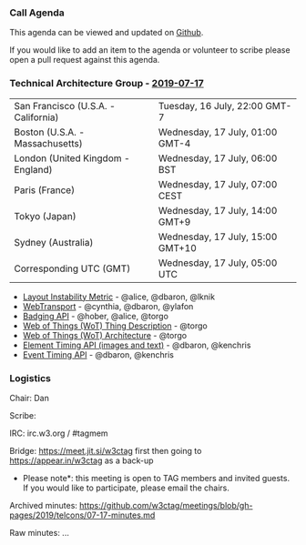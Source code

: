 ### Call Agenda

This agenda can be viewed and updated on [Github](https://github.com/w3ctag/meetings/blob/gh-pages/2019/telcons/07-17-agenda.md).

If you would like to add an item to the agenda or volunteer to scribe please open a pull request against this agenda.

### Technical Architecture Group - [2019-07-17](https://www.timeanddate.com/worldclock/converter.html?iso=20190717T050000&p1=224&p2=43&p3=136&p4=195&p5=248&p6=240)

<table>
<tr><td> San Francisco (U.S.A. - California) <td> Tuesday, 16 July, 22:00 GMT-7</td></tr>
<tr><td> Boston (U.S.A. - Massachusetts) <td> Wednesday, 17 July, 01:00 GMT-4</td></tr>
<tr><td> London (United Kingdom - England) <td> Wednesday, 17 July, 06:00 BST</td></tr>
<tr><td> Paris (France) <td> Wednesday, 17 July, 07:00 CEST</td></tr>
<tr><td> Tokyo (Japan) <td> Wednesday, 17 July, 14:00 GMT+9</td></tr>
<tr><td> Sydney (Australia) <td> Wednesday, 17 July, 15:00 GMT+10</td></tr>
<tr><td> Corresponding UTC (GMT) <td> Wednesday, 17 July, 05:00 UTC</td></tr>
</table>

* [Layout Instability Metric](https://github.com/w3ctag/design-reviews/issues/393) - @alice, @dbaron, @lknik
* [WebTransport](https://github.com/w3ctag/design-reviews/issues/389) - @cynthia, @dbaron, @ylafon
* [Badging API](https://github.com/w3ctag/design-reviews/issues/387) - @hober, @alice, @torgo
* [Web of Things (WoT) Thing Description](https://github.com/w3ctag/design-reviews/issues/357) - @torgo
* [Web of Things (WoT) Architecture](https://github.com/w3ctag/design-reviews/issues/355) - @torgo
* [Element Timing API (images and text)](https://github.com/w3ctag/design-reviews/issues/326) - @dbaron, @kenchris
* [Event Timing API](https://github.com/w3ctag/design-reviews/issues/324) - @dbaron, @kenchris

### Logistics

Chair: Dan

Scribe:

IRC: irc.w3.org / #tagmem

Bridge: https://meet.jit.si/w3ctag first then going to https://appear.in/w3ctag as a back-up

* Please note*: this meeting is open to TAG members and invited guests. If you would like to participate, please email the chairs.

Archived minutes: https://github.com/w3ctag/meetings/blob/gh-pages/2019/telcons/07-17-minutes.md

Raw minutes: ...
